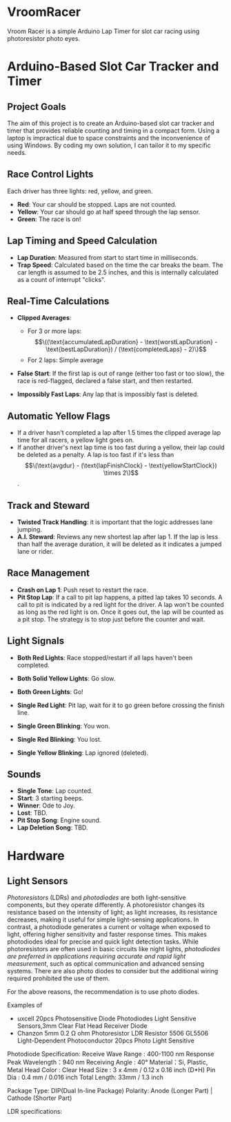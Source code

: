 # VroomRacer
Vroom Racer is a simple Arduino Lap Timer for slot car racing using photoresistor photo eyes.

# Arduino-Based Slot Car Tracker and Timer

## Project Goals
The aim of this project is to create an Arduino-based slot car tracker and timer that provides reliable counting and timing in a compact form. Using a laptop is impractical due to space constraints and the inconvenience of using Windows. By coding my own solution, I can tailor it to my specific needs.

## Race Control Lights
Each driver has three lights: red, yellow, and green.
- **Red**: Your car should be stopped. Laps are not counted.
- **Yellow**: Your car should go at half speed through the lap sensor.
- **Green**: The race is on!

## Lap Timing and Speed Calculation
- **Lap Duration**: Measured from start to start time in milliseconds.
- **Trap Speed**: Calculated based on the time the car breaks the beam. The car length is assumed to be 2.5 inches, and this is internally calculated as a count of interrupt "clicks".

## Real-Time Calculations
- **Clipped Averages**:
  - For 3 or more laps: $$\((\text{accumulatedLapDuration} - \text{worstLapDuration} - \text{bestLapDuration}) / (\text{completedLaps} - 2)\)$$
  - For 2 laps: Simple average

- **False Start**: If the first lap is out of range (either too fast or too slow), the race is red-flagged, declared a false start, and then restarted.
- **Impossibly Fast Laps**: Any lap that is impossibly fast is deleted.

## Automatic Yellow Flags
- If a driver hasn't completed a lap after 1.5 times the clipped average lap time for all racers, a yellow light goes on.
- If another driver's next lap time is too fast during a yellow, their lap could be deleted as a penalty. A lap is too fast if it's less than $$\(\text{avgdur} - (\text{lapFinishClock} - \text{yellowStartClock}) \times 2\)$$.

## Track and Steward
- **Twisted Track Handling**: it is important that the logic addresses lane jumping.
- **A.I. Steward**: Reviews any new shortest lap after lap 1. If the lap is less than half the average duration, it will be deleted as it indicates a jumped lane or rider.

## Race Management
- **Crash on Lap 1**: Push reset to restart the race.
- **Pit Stop Lap**: If a call to pit lap happens, a pitted lap takes 10 seconds. A call to pit is indicated by a red light for the driver. A lap won't be counted as long as the red light is on. Once it goes out, the lap will be counted as a pit stop. The strategy is to stop just before the counter and wait.

## Light Signals
- **Both Red Lights**: Race stopped/restart if all laps haven't been completed.
- **Both Solid Yellow Lights**: Go slow.
- **Both Green Lights**: Go!

- **Single Red Light**: Pit lap, wait for it to go green before crossing the finish line.
- **Single Green Blinking**: You won.
- **Single Red Blinking**: You lost.
- **Single Yellow Blinking**: Lap ignored (deleted).

## Sounds
- **Single Tone**: Lap counted.
- **Start**: 3 starting beeps.
- **Winner**: Ode to Joy.
- **Lost**: TBD.
- **Pit Stop Song**: Engine sound.
- **Lap Deletion Song**: TBD.

# Hardware 

## Light Sensors 

*Photoresistors* (LDRs) and *photodiodes* are both light-sensitive components, but they operate differently. A photoresistor changes its resistance based on the intensity of light; as light increases, its resistance decreases, making it useful for simple light-sensing applications. In contrast, a photodiode generates a current or voltage when exposed to light, offering higher sensitivity and faster response times. This makes photodiodes ideal for precise and quick light detection tasks. While photoresistors are often used in basic circuits like night lights, *photodiodes are preferred in applications requiring accurate and rapid light measurement*, such as optical communication and advanced sensing systems. There are also photo diodes to consider but the additional wiring required prohibited the use of them.

For the above reasons, the recommendation is to use photo diodes.

Examples of 
- uxcell 20pcs Photosensitive Diode Photodiodes Light Sensitive Sensors,3mm Clear Flat Head Receiver Diode
- Chanzon 5mm 0.2 Ω ohm Photoresistor LDR Resistor 5506 GL5506 Light-Dependent Photoconductor 20pcs Photo Light Sensitive




Photodiode Specification:
Receive Wave Range : 400-1100 nm
Response Peak Wavelength：940 nm
Receiving Angle : 40°
Material：Si, Plastic, Metal
Head Color : Clear
Head Size : 3 x 4mm / 0.12 x 0.16 inch (D*H)
Pin Dia : 0.4 mm / 0.016 inch
Total Length: 33mm / 1.3 inch

Package Type: DIP(Dual In-line Package)
Polarity: Anode (Longer Part) | Cathode (Shorter Part)

LDR specifications:

